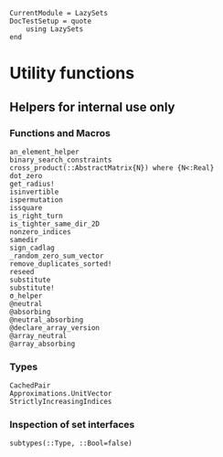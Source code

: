 ```@meta
CurrentModule = LazySets
DocTestSetup = quote
    using LazySets
end
```

# Utility functions

## Helpers for internal use only

### Functions and Macros

```@docs
an_element_helper
binary_search_constraints
cross_product(::AbstractMatrix{N}) where {N<:Real}
dot_zero
get_radius!
isinvertible
ispermutation
issquare
is_right_turn
is_tighter_same_dir_2D
nonzero_indices
samedir
sign_cadlag
_random_zero_sum_vector
remove_duplicates_sorted!
reseed
substitute
substitute!
σ_helper
@neutral
@absorbing
@neutral_absorbing
@declare_array_version
@array_neutral
@array_absorbing
```

### Types

```@docs
CachedPair
Approximations.UnitVector
StrictlyIncreasingIndices
```

### Inspection of set interfaces

```@docs
subtypes(::Type, ::Bool=false)
```
